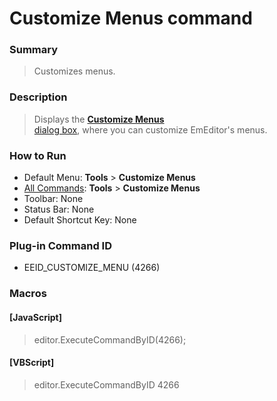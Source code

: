 # Customize Menus command

### Summary

> Customizes menus.

### Description

> Displays the [**Customize Menus** \
> dialog box](../../dlg/menus/index), where you can customize EmEditor's menus.

### How to Run

- Default Menu: **Tools** \> **Customize Menus**
- [All Commands](all_commands): **Tools** >
**Customize Menus**
- Toolbar: None
- Status Bar: None
- Default Shortcut Key: None

### Plug-in Command ID

- EEID\_CUSTOMIZE\_MENU (4266)

### Macros

#### \[JavaScript\]

> editor.ExecuteCommandByID(4266);

#### \[VBScript\]

> editor.ExecuteCommandByID 4266
